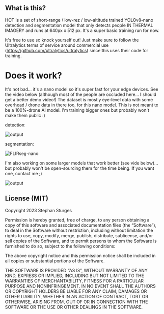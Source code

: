 ## What is this?

HOT is a set of short-range / low-rez / low-altitude trained YOLOv8-nano detection and segmentation model that only detects people IN THERMAL IMAGERY and runs at 640px x 512 px. It's a super basic training run for now.

It's free to use so knock yourself out! Just make sure to follow the Ultralytics terms of service around commercial use (https://github.com/ultralytics/ultralytics) since this uses their code for training.

# Does it work?

It's not bad... it's a nano model so it's super fast for your edge devices. See the video below (although most of the people are occluded here... I should get a better demo video!)
The dataset is mostly eye-level data with some overhead / drone data in there too, for this nano model. This is not meant to be a 100%-drone AI model. I'm training bigger ones but probably won't make them public :)

detection:

![output](https://github.com/stephansturges/HOT/assets/20320678/92d0ad59-a60e-45e2-8ef5-5d01758fe4d4)

segmentation:

![FLIRseg-nano](https://github.com/stephansturges/HOT/assets/20320678/87371c29-3500-4626-8298-861a92ed1c77)



I'm also working on some larger models that work better (see vide below)... but probably won't be open-sourcing them for the time being. If you want one, contact me ;)


![output](https://github.com/stephansturges/HOT/assets/20320678/e76c50d6-9de8-4dda-b8a1-d3663c059b6c)


## License (MIT)


Copyright 2023 Stephan Sturges

Permission is hereby granted, free of charge, to any person obtaining a copy of this software and associated documentation files (the “Software”), to deal in the Software without restriction, including without limitation the rights to use, copy, modify, merge, publish, distribute, sublicense, and/or sell copies of the Software, and to permit persons to whom the Software is furnished to do so, subject to the following conditions:

The above copyright notice and this permission notice shall be included in all copies or substantial portions of the Software.

THE SOFTWARE IS PROVIDED “AS IS”, WITHOUT WARRANTY OF ANY KIND, EXPRESS OR IMPLIED, INCLUDING BUT NOT LIMITED TO THE WARRANTIES OF MERCHANTABILITY, FITNESS FOR A PARTICULAR PURPOSE AND NONINFRINGEMENT. IN NO EVENT SHALL THE AUTHORS OR COPYRIGHT HOLDERS BE LIABLE FOR ANY CLAIM, DAMAGES OR OTHER LIABILITY, WHETHER IN AN ACTION OF CONTRACT, TORT OR OTHERWISE, ARISING FROM, OUT OF OR IN CONNECTION WITH THE SOFTWARE OR THE USE OR OTHER DEALINGS IN THE SOFTWARE.

